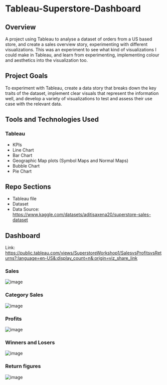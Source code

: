 # Tableau-Superstore-Dashboard

## Overview
A project using Tableau to analyse a dataset of orders from a US based store, and create a sales overview story, experimenting with different visualizations. This was an experiment to see what kind of visualizations I could make in Tableau, and learn from experimenting, implementing colour and aesthetics into the visualization too.


## Project Goals
To experiment with Tableau, create a data story that breaks down the key traits of the dataset, implement clear visuals that represent the information well, and develop a variety of visualizations to test and assess their use case with the relevant data.

## Tools and Technologies Used
### Tableau
- KPIs
- Line Chart
- Bar Chart
- Geographic Map plots (Symbol Maps and Normal Maps)
- Bubble Chart
- Pie Chart

## Repo Sections
- Tableau file
- Dataset
- Data Source: https://www.kaggle.com/datasets/aditisaxena20/superstore-sales-dataset

## Dashboard 

Link: https://public.tableau.com/views/SuperstoreWorkshop1/SalesvsProfitsvsReturns?:language=en-US&:display_count=n&:origin=viz_share_link 

### Sales

![image](https://github.com/Rayan-Arshed/Tableau-Superstore-Dashboard/assets/95011650/26dafd81-bf63-4da8-80c5-90571879c97c)

### Category Sales

![image](https://github.com/Rayan-Arshed/Tableau-Superstore-Dashboard/assets/95011650/778b372b-5898-432d-af6a-fcd51509bfdb)

### Profits

![image](https://github.com/Rayan-Arshed/Tableau-Superstore-Dashboard/assets/95011650/2b1d29f5-0bb2-417d-941c-ab970af7292e)

### Winners and Losers

![image](https://github.com/Rayan-Arshed/Tableau-Superstore-Dashboard/assets/95011650/d09f3118-b4aa-46c5-843c-67f140c150c3)

### Return figures

![image](https://github.com/Rayan-Arshed/Tableau-Superstore-Dashboard/assets/95011650/ec765762-c568-41c9-b25c-d43c560a7ada)
